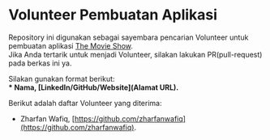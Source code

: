 # Volunteer Pembuatan Aplikasi
Repository ini digunakan sebagai sayembara pencarian Volunteer untuk pembuatan aplikasi [The Movie Show](https://github.com/yumtaufikhidayat/the-movie-show-kt).<br>
Jika Anda tertarik untuk menjadi Volunteer, silakan lakukan PR(pull-request) pada berkas ini ya.<br>

Silakan gunakan format berikut:<br>
**\* Nama, [LinkedIn/GitHub/Website](Alamat URL).**  

Berikut adalah daftar Volunteer yang diterima:
* Zharfan Wafiq, [https://github.com/zharfanwafiq](https://github.com/zharfanwafiq).
